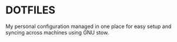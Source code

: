 # DOTFILES

My personal configuration managed in one place for easy setup and syncing across machines using GNU stow.
